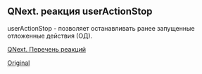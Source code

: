 ## QNext. реакция userActionStop

userActionStop - позволяет останавливать ранее запущенные отложенные действия (ОД).



[QNext. Перечень реакций](/docs-test/_export/reactions)
  
[Original](https://telegra.ph/QNext-admin-reaction-userActionStop-06-24)